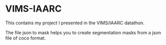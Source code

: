 # VIMS-IAARC
This contains my project I presented in the VIMS/IAARC datathon. 


The file json to mask helps you to create segmentation masks from a json file of coco format.
